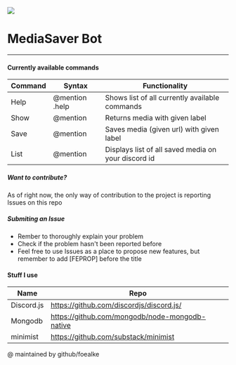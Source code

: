 [![](https://cdn.discordapp.com/attachments/702871542933225504/783678177624326194/media-saver-banner.png)](https://discord.com/api/oauth2/authorize?client_id=782648353003012106&permissions=0&scope=bot)
# MediaSaver Bot
___

#### Currently available commands
| Command | Syntax | Functionality | 
| ------ | ------ | ------ |
| Help  | @mention .help | Shows list of all currently available commands |
| Show | @mention <label> | Returns media with given label |
| Save | @mention <label> <url> | Saves media (given url) with given label |
| List | @mention | Displays list of all saved media on your discord id |

##### Want to contribute?
As of right now, the only way of contribution to the project is reporting Issues on this repo


##### Submiting an Issue
 - Rember to thoroughly explain your problem
 - Check if the problem hasn't been reported before
 - Feel free to use Issues as a place to propose new features, but remember to add [FEPROP] before the title
 
 

#### Stuff I use
| Name | Repo |
| ------ | ------ |
| Discord.js | https://github.com/discordjs/discord.js/ |
| Mongodb | https://github.com/mongodb/node-mongodb-native |
| minimist | https://github.com/substack/minimist |


@ maintained by github/foealke

